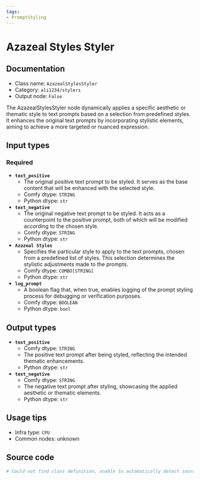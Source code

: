 ```yaml
---
tags:
- PromptStyling
---
```


# Azazeal Styles Styler
## Documentation
- Class name: `AzazealStylesStyler`
- Category: `ali1234/stylers`
- Output node: `False`

The AzazealStylesStyler node dynamically applies a specific aesthetic or thematic style to text prompts based on a selection from predefined styles. It enhances the original text prompts by incorporating stylistic elements, aiming to achieve a more targeted or nuanced expression.
## Input types
### Required
- **`text_positive`**
    - The original positive text prompt to be styled. It serves as the base content that will be enhanced with the selected style.
    - Comfy dtype: `STRING`
    - Python dtype: `str`
- **`text_negative`**
    - The original negative text prompt to be styled. It acts as a counterpoint to the positive prompt, both of which will be modified according to the chosen style.
    - Comfy dtype: `STRING`
    - Python dtype: `str`
- **`Azazeal Styles`**
    - Specifies the particular style to apply to the text prompts, chosen from a predefined list of styles. This selection determines the stylistic adjustments made to the prompts.
    - Comfy dtype: `COMBO[STRING]`
    - Python dtype: `str`
- **`log_prompt`**
    - A boolean flag that, when true, enables logging of the prompt styling process for debugging or verification purposes.
    - Comfy dtype: `BOOLEAN`
    - Python dtype: `bool`
## Output types
- **`text_positive`**
    - Comfy dtype: `STRING`
    - The positive text prompt after being styled, reflecting the intended thematic enhancements.
    - Python dtype: `str`
- **`text_negative`**
    - Comfy dtype: `STRING`
    - The negative text prompt after styling, showcasing the applied aesthetic or thematic elements.
    - Python dtype: `str`
## Usage tips
- Infra type: `CPU`
- Common nodes: unknown


## Source code
```python
# Could not find class definition, unable to automatically detect source code
```
